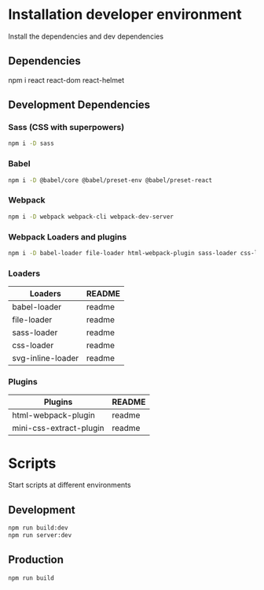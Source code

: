 # Installation developer environment

Install the dependencies and dev dependencies

## Dependencies

npm i react react-dom react-helmet

## Development Dependencies

### Sass (CSS with superpowers)

```sh
npm i -D sass
```

### Babel

```sh
npm i -D @babel/core @babel/preset-env @babel/preset-react
```

### Webpack

```sh
npm i -D webpack webpack-cli webpack-dev-server
```

### Webpack Loaders and plugins

```sh
npm i -D babel-loader file-loader html-webpack-plugin sass-loader css-loader svg-inline-loader mini-css-extract-plugin
```

### Loaders

| Loaders           | README |
| ----------------- | ------ |
| babel-loader      | readme |
| file-loader       | readme |
| sass-loader       | readme |
| css-loader        | readme |
| svg-inline-loader | readme |

### Plugins

| Plugins                 | README |
| ----------------------- | ------ |
| html-webpack-plugin     | readme |
| mini-css-extract-plugin | readme |

# Scripts

Start scripts at different environments

## Development

```sh
npm run build:dev
npm run server:dev
```

## Production

```sh
npm run build
```
